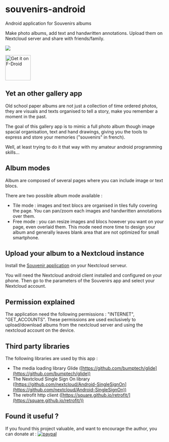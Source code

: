 # souvenirs-android

Android application for Souvenirs albums

Make photo albums, add text and handwritten annotations.
Upload them on Nextcloud server and share with friends/family.

[<img src="https://img.shields.io/f-droid/v/fr.nuage.souvenirs.svg">](https://f-droid.org/packages/fr.nuage.souvenirs/)

[<img src="https://fdroid.gitlab.io/artwork/badge/get-it-on.png"
    alt="Get it on F-Droid"
    height="80">](https://f-droid.org/packages/fr.nuage.souvenirs/)

## Yet an other gallery app

Old school paper albums are not just a collection of time ordered photos, they are visuals and texts organised to tell a story, make you remember a moment in the past.

The goal of this gallery app is to mimic a full photo album though image spacial organisation, text and hand drawings, giving you the tools to express and store your memories ("souvenirs" in french).

Well, at least trying to do it that way with my amateur android programming skills...

## Album modes

Album are composed of several pages where you can include image or text blocs.

There are two possible album mode available :
*  Tile mode : images and text blocs are organised in tiles fully covering the page. You can pan/zoom each images and handwritten annotations over them.
*  Free mode : you can resize images and blocs however you want on your page, even overlaid them. This mode need more time to design your album and generally leaves blank area that are not optimized for small smartphone.

## Upload your album to a Nextcloud instance

Install the [Souvenir application](https://github.com/zorgluf/souvenirs-nextcloud) on your Nextcloud serveur.

You will need the Nextcloud android client installed and configured on your phone. Then go to the parameters of the Souvenirs app and select your Nextcloud account.

## Permission explained

The application need the following permissions : "INTERNET", "GET_ACCOUNTS". These permissions are used exclusively to upload/download albums from the nextcloud server and using the nextcloud account on the device.

## Third party libraries

The following libraries are used by this app :
*  The media loading library Glide ([https://github.com/bumptech/glide](https://github.com/bumptech/glide))
*  The Nextcloud Single Sign On library ([https://github.com/nextcloud/Android-SingleSignOn](https://github.com/nextcloud/Android-SingleSignOn))
*  The retrofit http client ([https://square.github.io/retrofit/](https://square.github.io/retrofit/))

## Found it useful ?

If you found this project valuable, and want to encourage the author, you can donate at :
[![paypal](https://www.paypalobjects.com/en_US/i/btn/btn_donateCC_LG.gif)](https://www.paypal.com/cgi-bin/webscr?cmd=_s-xclick&hosted_button_id=TRY8KXAN39KJL&source=url)
